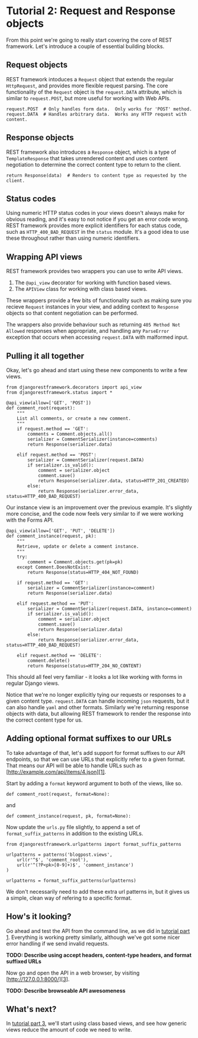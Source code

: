 # Tutorial 2: Request and Response objects

From this point we're going to really start covering the core of REST framework.
Let's introduce a couple of essential building blocks.

## Request objects

REST framework intoduces a `Request` object that extends the regular `HttpRequest`, and provides more flexible request parsing.  The core functionality of the `Request` object is the `request.DATA` attribute, which is similar to `request.POST`, but more useful for working with Web APIs.

    request.POST  # Only handles form data.  Only works for 'POST' method.
    request.DATA  # Handles arbitrary data.  Works any HTTP request with content.

## Response objects

REST framework also introduces a `Response` object, which is a type of `TemplateResponse` that takes unrendered content and uses content negotiation to determine the correct content type to return to the client.

    return Response(data)  # Renders to content type as requested by the client.

## Status codes

Using numeric HTTP status codes in your views doesn't always make for obvious reading, and it's easy to not notice if you get an error code wrong.  REST framework provides more explicit identifiers for each status code, such as `HTTP_400_BAD_REQUEST` in the `status` module.  It's a good idea to use these throughout rather than using numeric identifiers.

## Wrapping API views

REST framework provides two wrappers you can use to write API views.

1. The `@api_view` decorator for working with function based views.
2. The `APIView` class for working with class based views.

These wrappers provide a few bits of functionality such as making sure you recieve `Request` instances in your view, and adding context to `Response` objects so that content negotiation can be performed.

The wrappers also provide behaviour such as returning `405 Method Not Allowed` responses when appropriate, and handling any `ParseError` exception that occurs when accessing `request.DATA` with malformed input.


## Pulling it all together

Okay, let's go ahead and start using these new components to write a few views. 

    from djangorestframework.decorators import api_view
    from djangorestframework.status import *

    @api_view(allow=['GET', 'POST'])
    def comment_root(request):
        """
        List all comments, or create a new comment.
        """ 
        if request.method == 'GET':
            comments = Comment.objects.all()
            serializer = CommentSerializer(instance=comments)
            return Response(serializer.data)

        elif request.method == 'POST':
            serializer = CommentSerializer(request.DATA)
            if serializer.is_valid():
                comment = serializer.object
                comment.save()
                return Response(serializer.data, status=HTTP_201_CREATED)
            else:
                return Response(serializer.error_data, status=HTTP_400_BAD_REQUEST)


Our instance view is an improvement over the previous example.  It's slightly more concise, and the code now feels very similar to if we were working with the Forms API.

    @api_view(allow=['GET', 'PUT', 'DELETE'])
    def comment_instance(request, pk):
        """
        Retrieve, update or delete a comment instance.
        """              
        try:
            comment = Comment.objects.get(pk=pk)
        except Comment.DoesNotExist:
            return Response(status=HTTP_404_NOT_FOUND)
 
        if request.method == 'GET':
            serializer = CommentSerializer(instance=comment)
            return Response(serializer.data)
    
        elif request.method == 'PUT':
            serializer = CommentSerializer(request.DATA, instance=comment)
            if serializer.is_valid():
                comment = serializer.object
                comment.save()
                return Response(serializer.data)
            else:
                return Response(serializer.error_data, status=HTTP_400_BAD_REQUEST)

        elif request.method == 'DELETE':
            comment.delete()
            return Response(status=HTTP_204_NO_CONTENT)

This should all feel very familiar - it looks a lot like working with forms in regular Django views.

Notice that we're no longer explicitly tying our requests or responses to a given content type.  `request.DATA` can handle incoming `json` requests, but it can also handle `yaml` and other formats.  Similarly we're returning response objects with data, but allowing REST framework to render the response into the correct content type for us.

## Adding optional format suffixes to our URLs

To take advantage of that, let's add support for format suffixes to our API endpoints, so that we can use URLs that explicitly refer to a given format.  That means our API will be able to handle URLs such as [http://example.com/api/items/4.json][1].

Start by adding a `format` keyword argument to both of the views, like so.

    def comment_root(request, format=None):

and

    def comment_instance(request, pk, format=None):

Now update the `urls.py` file slightly, to append a set of `format_suffix_patterns` in addition to the existing URLs.

    from djangorestframework.urlpatterns import format_suffix_patterns

    urlpatterns = patterns('blogpost.views',
        url(r'^$', 'comment_root'),
        url(r'^(?P<pk>[0-9]+)$', 'comment_instance')
    )
    
    urlpatterns = format_suffix_patterns(urlpatterns)

We don't necessarily need to add these extra url patterns in, but it gives us a simple, clean way of refering to a specific format.

## How's it looking?

Go ahead and test the API from the command line, as we did in [tutorial part 1][2].  Everything is working pretty similarly, although we've got some nicer error handling if we send invalid requests.

**TODO: Describe using accept headers, content-type headers, and format suffixed URLs**

Now go and open the API in a web browser, by visiting [http://127.0.0.1:8000/][3].

**TODO: Describe browseable API awesomeness**

## What's next?

In [tutorial part 3][4], we'll start using class based views, and see how generic views reduce the amount of code we need to write.

[1]: http://example.com/api/items/4.json
[2]: 1-serialization.md
[3]: http://127.0.0.1:8000/
[4]: 3-class-based-views.md